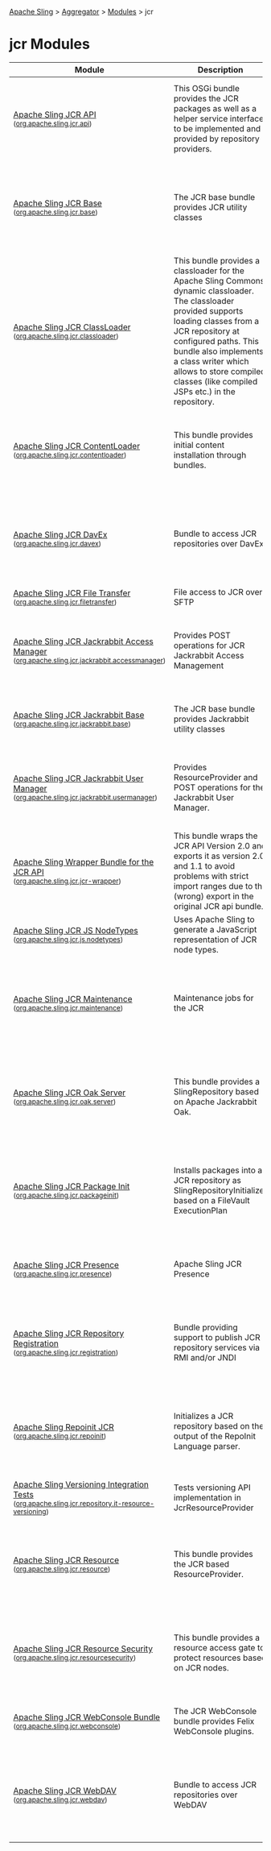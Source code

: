 [Apache Sling](https://sling.apache.org) > [Aggregator](https://github.com/apache/sling-aggregator/) > [Modules](https://github.com/apache/sling-aggregator/blob/master/docs/modules.md) > jcr
# jcr Modules

| Module | Description | Module&nbsp;Status | Pull&nbsp;Requests |
|---    |---    |---    |---    |
| [Apache Sling JCR API](https://github.com/apache/sling-org-apache-sling-jcr-api) <br/> <small>([org.apache.sling.jcr.api](https://central.sonatype.com/search?namespace=org.apache.sling&name=org.apache.sling.jcr.api))</small> | This OSGi bundle provides the JCR packages as         well as a helper service interface to be implemented and         provided by repository providers. | &#32;[![Build Status](https://ci-builds.apache.org/job/Sling/job/modules/job/sling-org-apache-sling-jcr-api/job/master/badge/icon)](https://ci-builds.apache.org/job/Sling/job/modules/job/sling-org-apache-sling-jcr-api/job/master/)&#32;[![Coverage](https://sonarcloud.io/api/project_badges/measure?project=apache_sling-org-apache-sling-jcr-api&metric=coverage)](https://sonarcloud.io/dashboard?id=apache_sling-org-apache-sling-jcr-api)&#32;[![Sonarcloud Status](https://sonarcloud.io/api/project_badges/measure?project=apache_sling-org-apache-sling-jcr-api&metric=alert_status)](https://sonarcloud.io/dashboard?id=apache_sling-org-apache-sling-jcr-api)&#32;[![JavaDoc](https://www.javadoc.io/badge/org.apache.sling/org.apache.sling.jcr.api.svg)](https://www.javadoc.io/doc/org.apache.sling/org.apache.sling.jcr.api)&#32;[![Maven Central](https://maven-badges.herokuapp.com/maven-central/org.apache.sling/org.apache.sling.jcr.api/badge.svg)](https://search.maven.org/#search%7Cga%7C1%7Cg%3A%22org.apache.sling%22%20a%3A%22org.apache.sling.jcr.api%22)&#32;[![jcr](https://sling.apache.org/badges/group-jcr.svg)](https://github.com/apache/sling-aggregator/blob/master/docs/groups/jcr.md) | &#32;[![Pull Requests](https://img.shields.io/github/issues-pr/apache/sling-org-apache-sling-jcr-api.svg)](https://github.com/apache/sling-org-apache-sling-jcr-api/pulls) |
| [Apache Sling JCR Base](https://github.com/apache/sling-org-apache-sling-jcr-base) <br/> <small>([org.apache.sling.jcr.base](https://central.sonatype.com/search?namespace=org.apache.sling&name=org.apache.sling.jcr.base))</small> |  		The JCR base bundle provides JCR utility classes      | &#32;[![Build Status](https://ci-builds.apache.org/job/Sling/job/modules/job/sling-org-apache-sling-jcr-base/job/master/badge/icon)](https://ci-builds.apache.org/job/Sling/job/modules/job/sling-org-apache-sling-jcr-base/job/master/)&#32;[![Test Status](https://img.shields.io/jenkins/tests.svg?jobUrl=https://ci-builds.apache.org/job/Sling/job/modules/job/sling-org-apache-sling-jcr-base/job/master/)](https://ci-builds.apache.org/job/Sling/job/modules/job/sling-org-apache-sling-jcr-base/job/master/test/?width=800&height=600)&#32;[![Coverage](https://sonarcloud.io/api/project_badges/measure?project=apache_sling-org-apache-sling-jcr-base&metric=coverage)](https://sonarcloud.io/dashboard?id=apache_sling-org-apache-sling-jcr-base)&#32;[![Sonarcloud Status](https://sonarcloud.io/api/project_badges/measure?project=apache_sling-org-apache-sling-jcr-base&metric=alert_status)](https://sonarcloud.io/dashboard?id=apache_sling-org-apache-sling-jcr-base)&#32;[![JavaDoc](https://www.javadoc.io/badge/org.apache.sling/org.apache.sling.jcr.base.svg)](https://www.javadoc.io/doc/org.apache.sling/org.apache.sling.jcr.base)&#32;[![Maven Central](https://maven-badges.herokuapp.com/maven-central/org.apache.sling/org.apache.sling.jcr.base/badge.svg)](https://search.maven.org/#search%7Cga%7C1%7Cg%3A%22org.apache.sling%22%20a%3A%22org.apache.sling.jcr.base%22)&#32;[![jcr](https://sling.apache.org/badges/group-jcr.svg)](https://github.com/apache/sling-aggregator/blob/master/docs/groups/jcr.md) | &#32;[![Pull Requests](https://img.shields.io/github/issues-pr/apache/sling-org-apache-sling-jcr-base.svg)](https://github.com/apache/sling-org-apache-sling-jcr-base/pulls) |
| [Apache Sling JCR ClassLoader](https://github.com/apache/sling-org-apache-sling-jcr-classloader) <br/> <small>([org.apache.sling.jcr.classloader](https://central.sonatype.com/search?namespace=org.apache.sling&name=org.apache.sling.jcr.classloader))</small> |          This bundle provides a classloader for the Apache Sling Commons         dynamic classloader. The classloader provided supports loading         classes from a JCR repository at configured paths. This bundle         also implements a class writer which allows to store compiled         classes (like compiled JSPs etc.) in the repository.      | &#32;[![Build Status](https://ci-builds.apache.org/job/Sling/job/modules/job/sling-org-apache-sling-jcr-classloader/job/master/badge/icon)](https://ci-builds.apache.org/job/Sling/job/modules/job/sling-org-apache-sling-jcr-classloader/job/master/)&#32;[![Test Status](https://img.shields.io/jenkins/tests.svg?jobUrl=https://ci-builds.apache.org/job/Sling/job/modules/job/sling-org-apache-sling-jcr-classloader/job/master/)](https://ci-builds.apache.org/job/Sling/job/modules/job/sling-org-apache-sling-jcr-classloader/job/master/test/?width=800&height=600)&#32;[![Coverage](https://sonarcloud.io/api/project_badges/measure?project=apache_sling-org-apache-sling-jcr-classloader&metric=coverage)](https://sonarcloud.io/dashboard?id=apache_sling-org-apache-sling-jcr-classloader)&#32;[![Sonarcloud Status](https://sonarcloud.io/api/project_badges/measure?project=apache_sling-org-apache-sling-jcr-classloader&metric=alert_status)](https://sonarcloud.io/dashboard?id=apache_sling-org-apache-sling-jcr-classloader)&#32;[![JavaDoc](https://www.javadoc.io/badge/org.apache.sling/org.apache.sling.jcr.classloader.svg)](https://www.javadoc.io/doc/org.apache.sling/org.apache.sling.jcr.classloader)&#32;[![Maven Central](https://maven-badges.herokuapp.com/maven-central/org.apache.sling/org.apache.sling.jcr.classloader/badge.svg)](https://search.maven.org/#search%7Cga%7C1%7Cg%3A%22org.apache.sling%22%20a%3A%22org.apache.sling.jcr.classloader%22)&#32;[![jcr](https://sling.apache.org/badges/group-jcr.svg)](https://github.com/apache/sling-aggregator/blob/master/docs/groups/jcr.md) | &#32;[![Pull Requests](https://img.shields.io/github/issues-pr/apache/sling-org-apache-sling-jcr-classloader.svg)](https://github.com/apache/sling-org-apache-sling-jcr-classloader/pulls) |
| [Apache Sling JCR ContentLoader](https://github.com/apache/sling-org-apache-sling-jcr-contentloader) <br/> <small>([org.apache.sling.jcr.contentloader](https://central.sonatype.com/search?namespace=org.apache.sling&name=org.apache.sling.jcr.contentloader))</small> | This bundle provides initial content installation through bundles. | &#32;[![Build Status](https://ci-builds.apache.org/job/Sling/job/modules/job/sling-org-apache-sling-jcr-contentloader/job/master/badge/icon)](https://ci-builds.apache.org/job/Sling/job/modules/job/sling-org-apache-sling-jcr-contentloader/job/master/)&#32;[![Coverage](https://sonarcloud.io/api/project_badges/measure?project=apache_sling-org-apache-sling-jcr-contentloader&metric=coverage)](https://sonarcloud.io/dashboard?id=apache_sling-org-apache-sling-jcr-contentloader)&#32;[![Sonarcloud Status](https://sonarcloud.io/api/project_badges/measure?project=apache_sling-org-apache-sling-jcr-contentloader&metric=alert_status)](https://sonarcloud.io/dashboard?id=apache_sling-org-apache-sling-jcr-contentloader)&#32;[![JavaDoc](https://www.javadoc.io/badge/org.apache.sling/org.apache.sling.jcr.contentloader.svg)](https://www.javadoc.io/doc/org.apache.sling/org.apache.sling.jcr.contentloader)&#32;[![Maven Central](https://maven-badges.herokuapp.com/maven-central/org.apache.sling/org.apache.sling.jcr.contentloader/badge.svg)](https://search.maven.org/#search%7Cga%7C1%7Cg%3A%22org.apache.sling%22%20a%3A%22org.apache.sling.jcr.contentloader%22)&#32;[![jcr](https://sling.apache.org/badges/group-jcr.svg)](https://github.com/apache/sling-aggregator/blob/master/docs/groups/jcr.md) | &#32;[![Pull Requests](https://img.shields.io/github/issues-pr/apache/sling-org-apache-sling-jcr-contentloader.svg)](https://github.com/apache/sling-org-apache-sling-jcr-contentloader/pulls) |
| [Apache Sling JCR DavEx](https://github.com/apache/sling-org-apache-sling-jcr-davex) <br/> <small>([org.apache.sling.jcr.davex](https://central.sonatype.com/search?namespace=org.apache.sling&name=org.apache.sling.jcr.davex))</small> | Bundle to access JCR repositories over DavEx | &#32;[![Build Status](https://ci-builds.apache.org/job/Sling/job/modules/job/sling-org-apache-sling-jcr-davex/job/master/badge/icon)](https://ci-builds.apache.org/job/Sling/job/modules/job/sling-org-apache-sling-jcr-davex/job/master/)&#32;[![Test Status](https://img.shields.io/jenkins/tests.svg?jobUrl=https://ci-builds.apache.org/job/Sling/job/modules/job/sling-org-apache-sling-jcr-davex/job/master/)](https://ci-builds.apache.org/job/Sling/job/modules/job/sling-org-apache-sling-jcr-davex/job/master/test/?width=800&height=600)&#32;[![Coverage](https://sonarcloud.io/api/project_badges/measure?project=apache_sling-org-apache-sling-jcr-davex&metric=coverage)](https://sonarcloud.io/dashboard?id=apache_sling-org-apache-sling-jcr-davex)&#32;[![Sonarcloud Status](https://sonarcloud.io/api/project_badges/measure?project=apache_sling-org-apache-sling-jcr-davex&metric=alert_status)](https://sonarcloud.io/dashboard?id=apache_sling-org-apache-sling-jcr-davex)&#32;[![JavaDoc](https://www.javadoc.io/badge/org.apache.sling/org.apache.sling.jcr.davex.svg)](https://www.javadoc.io/doc/org.apache.sling/org.apache.sling.jcr.davex)&#32;[![Maven Central](https://maven-badges.herokuapp.com/maven-central/org.apache.sling/org.apache.sling.jcr.davex/badge.svg)](https://search.maven.org/#search%7Cga%7C1%7Cg%3A%22org.apache.sling%22%20a%3A%22org.apache.sling.jcr.davex%22)&#32;[![jcr](https://sling.apache.org/badges/group-jcr.svg)](https://github.com/apache/sling-aggregator/blob/master/docs/groups/jcr.md) | &#32;[![Pull Requests](https://img.shields.io/github/issues-pr/apache/sling-org-apache-sling-jcr-davex.svg)](https://github.com/apache/sling-org-apache-sling-jcr-davex/pulls) |
| [Apache Sling JCR File Transfer](https://github.com/apache/sling-org-apache-sling-jcr-filetransfer) <br/> <small>([org.apache.sling.jcr.filetransfer](https://central.sonatype.com/search?namespace=org.apache.sling&name=org.apache.sling.jcr.filetransfer))</small> | File access to JCR over SFTP | &#32;[![Build Status](https://ci-builds.apache.org/job/Sling/job/modules/job/sling-org-apache-sling-jcr-filetransfer/job/master/badge/icon)](https://ci-builds.apache.org/job/Sling/job/modules/job/sling-org-apache-sling-jcr-filetransfer/job/master/)&#32;[![jcr](https://sling.apache.org/badges/group-jcr.svg)](https://github.com/apache/sling-aggregator/blob/master/docs/groups/jcr.md) | &#32;[![Pull Requests](https://img.shields.io/github/issues-pr/apache/sling-org-apache-sling-jcr-filetransfer.svg)](https://github.com/apache/sling-org-apache-sling-jcr-filetransfer/pulls) |
| [Apache Sling JCR Jackrabbit Access Manager](https://github.com/apache/sling-org-apache-sling-jcr-jackrabbit-accessmanager) <br/> <small>([org.apache.sling.jcr.jackrabbit.accessmanager](https://central.sonatype.com/search?namespace=org.apache.sling&name=org.apache.sling.jcr.jackrabbit.accessmanager))</small> |          Provides POST operations for JCR Jackrabbit Access Management      | &#32;[![Build Status](https://ci-builds.apache.org/job/Sling/job/modules/job/sling-org-apache-sling-jcr-jackrabbit-accessmanager/job/master/badge/icon)](https://ci-builds.apache.org/job/Sling/job/modules/job/sling-org-apache-sling-jcr-jackrabbit-accessmanager/job/master/)&#32;[![Coverage](https://sonarcloud.io/api/project_badges/measure?project=apache_sling-org-apache-sling-jcr-jackrabbit-accessmanager&metric=coverage)](https://sonarcloud.io/dashboard?id=apache_sling-org-apache-sling-jcr-jackrabbit-accessmanager)&#32;[![Sonarcloud Status](https://sonarcloud.io/api/project_badges/measure?project=apache_sling-org-apache-sling-jcr-jackrabbit-accessmanager&metric=alert_status)](https://sonarcloud.io/dashboard?id=apache_sling-org-apache-sling-jcr-jackrabbit-accessmanager)&#32;[![JavaDoc](https://www.javadoc.io/badge/org.apache.sling/org.apache.sling.jcr.jackrabbit.accessmanager.svg)](https://www.javadoc.io/doc/org.apache.sling/org.apache.sling.jcr.jackrabbit.accessmanager)&#32;[![Maven Central](https://maven-badges.herokuapp.com/maven-central/org.apache.sling/org.apache.sling.jcr.jackrabbit.accessmanager/badge.svg)](https://search.maven.org/#search%7Cga%7C1%7Cg%3A%22org.apache.sling%22%20a%3A%22org.apache.sling.jcr.jackrabbit.accessmanager%22)&#32;[![jcr](https://sling.apache.org/badges/group-jcr.svg)](https://github.com/apache/sling-aggregator/blob/master/docs/groups/jcr.md) | &#32;[![Pull Requests](https://img.shields.io/github/issues-pr/apache/sling-org-apache-sling-jcr-jackrabbit-accessmanager.svg)](https://github.com/apache/sling-org-apache-sling-jcr-jackrabbit-accessmanager/pulls) |
| [Apache Sling JCR Jackrabbit Base](https://github.com/apache/sling-org-apache-sling-jcr-jackrabbit-base) <br/> <small>([org.apache.sling.jcr.jackrabbit.base](https://central.sonatype.com/search?namespace=org.apache.sling&name=org.apache.sling.jcr.jackrabbit.base))</small> |  		The JCR base bundle provides Jackrabbit utility classes      | &#32;[![Build Status](https://ci-builds.apache.org/job/Sling/job/modules/job/sling-org-apache-sling-jcr-jackrabbit-base/job/master/badge/icon)](https://ci-builds.apache.org/job/Sling/job/modules/job/sling-org-apache-sling-jcr-jackrabbit-base/job/master/)&#32;[![Coverage](https://sonarcloud.io/api/project_badges/measure?project=apache_sling-org-apache-sling-jcr-jackrabbit-base&metric=coverage)](https://sonarcloud.io/dashboard?id=apache_sling-org-apache-sling-jcr-jackrabbit-base)&#32;[![Sonarcloud Status](https://sonarcloud.io/api/project_badges/measure?project=apache_sling-org-apache-sling-jcr-jackrabbit-base&metric=alert_status)](https://sonarcloud.io/dashboard?id=apache_sling-org-apache-sling-jcr-jackrabbit-base)&#32;[![jcr](https://sling.apache.org/badges/group-jcr.svg)](https://github.com/apache/sling-aggregator/blob/master/docs/groups/jcr.md) | &#32;[![Pull Requests](https://img.shields.io/github/issues-pr/apache/sling-org-apache-sling-jcr-jackrabbit-base.svg)](https://github.com/apache/sling-org-apache-sling-jcr-jackrabbit-base/pulls) |
| [Apache Sling JCR Jackrabbit User Manager](https://github.com/apache/sling-org-apache-sling-jcr-jackrabbit-usermanager) <br/> <small>([org.apache.sling.jcr.jackrabbit.usermanager](https://central.sonatype.com/search?namespace=org.apache.sling&name=org.apache.sling.jcr.jackrabbit.usermanager))</small> |          Provides ResourceProvider and POST operations for the Jackrabbit         User Manager.      | &#32;[![Build Status](https://ci-builds.apache.org/job/Sling/job/modules/job/sling-org-apache-sling-jcr-jackrabbit-usermanager/job/master/badge/icon)](https://ci-builds.apache.org/job/Sling/job/modules/job/sling-org-apache-sling-jcr-jackrabbit-usermanager/job/master/)&#32;[![Coverage](https://sonarcloud.io/api/project_badges/measure?project=apache_sling-org-apache-sling-jcr-jackrabbit-usermanager&metric=coverage)](https://sonarcloud.io/dashboard?id=apache_sling-org-apache-sling-jcr-jackrabbit-usermanager)&#32;[![Sonarcloud Status](https://sonarcloud.io/api/project_badges/measure?project=apache_sling-org-apache-sling-jcr-jackrabbit-usermanager&metric=alert_status)](https://sonarcloud.io/dashboard?id=apache_sling-org-apache-sling-jcr-jackrabbit-usermanager)&#32;[![JavaDoc](https://www.javadoc.io/badge/org.apache.sling/org.apache.sling.jcr.jackrabbit.usermanager.svg)](https://www.javadoc.io/doc/org.apache.sling/org.apache.sling.jcr.jackrabbit.usermanager)&#32;[![Maven Central](https://maven-badges.herokuapp.com/maven-central/org.apache.sling/org.apache.sling.jcr.jackrabbit.usermanager/badge.svg)](https://search.maven.org/#search%7Cga%7C1%7Cg%3A%22org.apache.sling%22%20a%3A%22org.apache.sling.jcr.jackrabbit.usermanager%22)&#32;[![jcr](https://sling.apache.org/badges/group-jcr.svg)](https://github.com/apache/sling-aggregator/blob/master/docs/groups/jcr.md) | &#32;[![Pull Requests](https://img.shields.io/github/issues-pr/apache/sling-org-apache-sling-jcr-jackrabbit-usermanager.svg)](https://github.com/apache/sling-org-apache-sling-jcr-jackrabbit-usermanager/pulls) |
| [Apache Sling Wrapper Bundle for the JCR API](https://github.com/apache/sling-org-apache-sling-jcr-jcr-wrapper) <br/> <small>([org.apache.sling.jcr.jcr-wrapper](https://central.sonatype.com/search?namespace=org.apache.sling&name=org.apache.sling.jcr.jcr-wrapper))</small> |          This bundle wraps the JCR API Version 2.0 and exports it as version 2.0 and 1.1         to avoid problems with strict import ranges due to the (wrong) export in the         original JCR api bundle.      | &#32;[![Build Status](https://ci-builds.apache.org/job/Sling/job/modules/job/sling-org-apache-sling-jcr-jcr-wrapper/job/master/badge/icon)](https://ci-builds.apache.org/job/Sling/job/modules/job/sling-org-apache-sling-jcr-jcr-wrapper/job/master/)&#32;[![JavaDoc](https://www.javadoc.io/badge/org.apache.sling/org.apache.sling.jcr.jcr-wrapper.svg)](https://www.javadoc.io/doc/org.apache.sling/org.apache.sling.jcr.jcr-wrapper)&#32;[![Maven Central](https://maven-badges.herokuapp.com/maven-central/org.apache.sling/org.apache.sling.jcr.jcr-wrapper/badge.svg)](https://search.maven.org/#search%7Cga%7C1%7Cg%3A%22org.apache.sling%22%20a%3A%22org.apache.sling.jcr.jcr-wrapper%22)&#32;[![jcr](https://sling.apache.org/badges/group-jcr.svg)](https://github.com/apache/sling-aggregator/blob/master/docs/groups/jcr.md) | &#32;[![Pull Requests](https://img.shields.io/github/issues-pr/apache/sling-org-apache-sling-jcr-jcr-wrapper.svg)](https://github.com/apache/sling-org-apache-sling-jcr-jcr-wrapper/pulls) |
| [Apache Sling JCR JS NodeTypes](https://github.com/apache/sling-org-apache-sling-jcr-js-nodetypes) <br/> <small>([org.apache.sling.jcr.js.nodetypes](https://central.sonatype.com/search?namespace=org.apache.sling&name=org.apache.sling.jcr.js.nodetypes))</small> |  	Uses Apache Sling to generate a JavaScript representation of JCR node types.      | &#32;[![Build Status](https://ci-builds.apache.org/job/Sling/job/modules/job/sling-org-apache-sling-jcr-js-nodetypes/job/master/badge/icon)](https://ci-builds.apache.org/job/Sling/job/modules/job/sling-org-apache-sling-jcr-js-nodetypes/job/master/)&#32;[![jcr](https://sling.apache.org/badges/group-jcr.svg)](https://github.com/apache/sling-aggregator/blob/master/docs/groups/jcr.md) | &#32;[![Pull Requests](https://img.shields.io/github/issues-pr/apache/sling-org-apache-sling-jcr-js-nodetypes.svg)](https://github.com/apache/sling-org-apache-sling-jcr-js-nodetypes/pulls) |
| [Apache Sling JCR Maintenance](https://github.com/apache/sling-org-apache-sling-jcr-maintenance) <br/> <small>([org.apache.sling.jcr.maintenance](https://central.sonatype.com/search?namespace=org.apache.sling&name=org.apache.sling.jcr.maintenance))</small> | Maintenance jobs for the JCR | &#32;[![Build Status](https://ci-builds.apache.org/job/Sling/job/modules/job/sling-org-apache-sling-jcr-maintenance/job/master/badge/icon)](https://ci-builds.apache.org/job/Sling/job/modules/job/sling-org-apache-sling-jcr-maintenance/job/master/)&#32;[![Test Status](https://img.shields.io/jenkins/tests.svg?jobUrl=https://ci-builds.apache.org/job/Sling/job/modules/job/sling-org-apache-sling-jcr-maintenance/job/master/)](https://ci-builds.apache.org/job/Sling/job/modules/job/sling-org-apache-sling-jcr-maintenance/job/master/test/?width=800&height=600)&#32;[![Coverage](https://sonarcloud.io/api/project_badges/measure?project=apache_sling-org-apache-sling-jcr-maintenance&metric=coverage)](https://sonarcloud.io/dashboard?id=apache_sling-org-apache-sling-jcr-maintenance)&#32;[![Sonarcloud Status](https://sonarcloud.io/api/project_badges/measure?project=apache_sling-org-apache-sling-jcr-maintenance&metric=alert_status)](https://sonarcloud.io/dashboard?id=apache_sling-org-apache-sling-jcr-maintenance)&#32;[![JavaDoc](https://www.javadoc.io/badge/org.apache.sling/org.apache.sling.jcr.maintenance.svg)](https://www.javadoc.io/doc/org.apache.sling/org.apache.sling.jcr.maintenance)&#32;[![Maven Central](https://maven-badges.herokuapp.com/maven-central/org.apache.sling/org.apache.sling.jcr.maintenance/badge.svg)](https://search.maven.org/#search%7Cga%7C1%7Cg%3A%22org.apache.sling%22%20a%3A%22org.apache.sling.jcr.maintenance%22)&#32;[![jcr](https://sling.apache.org/badges/group-jcr.svg)](https://github.com/apache/sling-aggregator/blob/master/docs/groups/jcr.md) | &#32;[![Pull Requests](https://img.shields.io/github/issues-pr/apache/sling-org-apache-sling-jcr-maintenance.svg)](https://github.com/apache/sling-org-apache-sling-jcr-maintenance/pulls) |
| [Apache Sling JCR Oak Server](https://github.com/apache/sling-org-apache-sling-jcr-oak-server) <br/> <small>([org.apache.sling.jcr.oak.server](https://central.sonatype.com/search?namespace=org.apache.sling&name=org.apache.sling.jcr.oak.server))</small> | This bundle provides a SlingRepository based on Apache Jackrabbit Oak. | &#32;[![Build Status](https://ci-builds.apache.org/job/Sling/job/modules/job/sling-org-apache-sling-jcr-oak-server/job/master/badge/icon)](https://ci-builds.apache.org/job/Sling/job/modules/job/sling-org-apache-sling-jcr-oak-server/job/master/)&#32;[![Test Status](https://img.shields.io/jenkins/tests.svg?jobUrl=https://ci-builds.apache.org/job/Sling/job/modules/job/sling-org-apache-sling-jcr-oak-server/job/master/)](https://ci-builds.apache.org/job/Sling/job/modules/job/sling-org-apache-sling-jcr-oak-server/job/master/test/?width=800&height=600)&#32;[![Coverage](https://sonarcloud.io/api/project_badges/measure?project=apache_sling-org-apache-sling-jcr-oak-server&metric=coverage)](https://sonarcloud.io/dashboard?id=apache_sling-org-apache-sling-jcr-oak-server)&#32;[![Sonarcloud Status](https://sonarcloud.io/api/project_badges/measure?project=apache_sling-org-apache-sling-jcr-oak-server&metric=alert_status)](https://sonarcloud.io/dashboard?id=apache_sling-org-apache-sling-jcr-oak-server)&#32;[![JavaDoc](https://www.javadoc.io/badge/org.apache.sling/org.apache.sling.jcr.oak.server.svg)](https://www.javadoc.io/doc/org.apache.sling/org.apache.sling.jcr.oak.server)&#32;[![Maven Central](https://maven-badges.herokuapp.com/maven-central/org.apache.sling/org.apache.sling.jcr.oak.server/badge.svg)](https://search.maven.org/#search%7Cga%7C1%7Cg%3A%22org.apache.sling%22%20a%3A%22org.apache.sling.jcr.oak.server%22)&#32;[![jcr](https://sling.apache.org/badges/group-jcr.svg)](https://github.com/apache/sling-aggregator/blob/master/docs/groups/jcr.md) | &#32;[![Pull Requests](https://img.shields.io/github/issues-pr/apache/sling-org-apache-sling-jcr-oak-server.svg)](https://github.com/apache/sling-org-apache-sling-jcr-oak-server/pulls) |
| [Apache Sling JCR Package Init](https://github.com/apache/sling-org-apache-sling-jcr-packageinit) <br/> <small>([org.apache.sling.jcr.packageinit](https://central.sonatype.com/search?namespace=org.apache.sling&name=org.apache.sling.jcr.packageinit))</small> | Installs packages into a JCR repository as SlingRepositoryInitializer based on a FileVault ExecutionPlan | &#32;[![Build Status](https://ci-builds.apache.org/job/Sling/job/modules/job/sling-org-apache-sling-jcr-packageinit/job/master/badge/icon)](https://ci-builds.apache.org/job/Sling/job/modules/job/sling-org-apache-sling-jcr-packageinit/job/master/)&#32;[![Test Status](https://img.shields.io/jenkins/tests.svg?jobUrl=https://ci-builds.apache.org/job/Sling/job/modules/job/sling-org-apache-sling-jcr-packageinit/job/master/)](https://ci-builds.apache.org/job/Sling/job/modules/job/sling-org-apache-sling-jcr-packageinit/job/master/test/?width=800&height=600)&#32;[![Coverage](https://sonarcloud.io/api/project_badges/measure?project=apache_sling-org-apache-sling-jcr-packageinit&metric=coverage)](https://sonarcloud.io/dashboard?id=apache_sling-org-apache-sling-jcr-packageinit)&#32;[![Sonarcloud Status](https://sonarcloud.io/api/project_badges/measure?project=apache_sling-org-apache-sling-jcr-packageinit&metric=alert_status)](https://sonarcloud.io/dashboard?id=apache_sling-org-apache-sling-jcr-packageinit)&#32;[![JavaDoc](https://www.javadoc.io/badge/org.apache.sling/org.apache.sling.jcr.packageinit.svg)](https://www.javadoc.io/doc/org.apache.sling/org.apache.sling.jcr.packageinit)&#32;[![Maven Central](https://maven-badges.herokuapp.com/maven-central/org.apache.sling/org.apache.sling.jcr.packageinit/badge.svg)](https://search.maven.org/#search%7Cga%7C1%7Cg%3A%22org.apache.sling%22%20a%3A%22org.apache.sling.jcr.packageinit%22)&#32;[![jcr](https://sling.apache.org/badges/group-jcr.svg)](https://github.com/apache/sling-aggregator/blob/master/docs/groups/jcr.md) | &#32;[![Pull Requests](https://img.shields.io/github/issues-pr/apache/sling-org-apache-sling-jcr-packageinit.svg)](https://github.com/apache/sling-org-apache-sling-jcr-packageinit/pulls) |
| [Apache Sling JCR Presence](https://github.com/apache/sling-org-apache-sling-jcr-presence) <br/> <small>([org.apache.sling.jcr.presence](https://central.sonatype.com/search?namespace=org.apache.sling&name=org.apache.sling.jcr.presence))</small> | Apache Sling JCR Presence | &#32;[![Build Status](https://ci-builds.apache.org/job/Sling/job/modules/job/sling-org-apache-sling-jcr-presence/job/master/badge/icon)](https://ci-builds.apache.org/job/Sling/job/modules/job/sling-org-apache-sling-jcr-presence/job/master/)&#32;[![Test Status](https://img.shields.io/jenkins/tests.svg?jobUrl=https://ci-builds.apache.org/job/Sling/job/modules/job/sling-org-apache-sling-jcr-presence/job/master/)](https://ci-builds.apache.org/job/Sling/job/modules/job/sling-org-apache-sling-jcr-presence/job/master/test/?width=800&height=600)&#32;[![Coverage](https://sonarcloud.io/api/project_badges/measure?project=apache_sling-org-apache-sling-jcr-presence&metric=coverage)](https://sonarcloud.io/dashboard?id=apache_sling-org-apache-sling-jcr-presence)&#32;[![Sonarcloud Status](https://sonarcloud.io/api/project_badges/measure?project=apache_sling-org-apache-sling-jcr-presence&metric=alert_status)](https://sonarcloud.io/dashboard?id=apache_sling-org-apache-sling-jcr-presence)&#32;[![jcr](https://sling.apache.org/badges/group-jcr.svg)](https://github.com/apache/sling-aggregator/blob/master/docs/groups/jcr.md) | &#32;[![Pull Requests](https://img.shields.io/github/issues-pr/apache/sling-org-apache-sling-jcr-presence.svg)](https://github.com/apache/sling-org-apache-sling-jcr-presence/pulls) |
| [Apache Sling JCR Repository Registration](https://github.com/apache/sling-org-apache-sling-jcr-registration) <br/> <small>([org.apache.sling.jcr.registration](https://central.sonatype.com/search?namespace=org.apache.sling&name=org.apache.sling.jcr.registration))</small> |          Bundle providing support to publish JCR repository services via RMI and/or JNDI      | &#32;[![Build Status](https://ci-builds.apache.org/job/Sling/job/modules/job/sling-org-apache-sling-jcr-registration/job/master/badge/icon)](https://ci-builds.apache.org/job/Sling/job/modules/job/sling-org-apache-sling-jcr-registration/job/master/)&#32;[![Coverage](https://sonarcloud.io/api/project_badges/measure?project=apache_sling-org-apache-sling-jcr-registration&metric=coverage)](https://sonarcloud.io/dashboard?id=apache_sling-org-apache-sling-jcr-registration)&#32;[![Sonarcloud Status](https://sonarcloud.io/api/project_badges/measure?project=apache_sling-org-apache-sling-jcr-registration&metric=alert_status)](https://sonarcloud.io/dashboard?id=apache_sling-org-apache-sling-jcr-registration)&#32;[![JavaDoc](https://www.javadoc.io/badge/org.apache.sling/org.apache.sling.jcr.registration.svg)](https://www.javadoc.io/doc/org.apache.sling/org.apache.sling.jcr.registration)&#32;[![Maven Central](https://maven-badges.herokuapp.com/maven-central/org.apache.sling/org.apache.sling.jcr.registration/badge.svg)](https://search.maven.org/#search%7Cga%7C1%7Cg%3A%22org.apache.sling%22%20a%3A%22org.apache.sling.jcr.registration%22)&#32;[![jcr](https://sling.apache.org/badges/group-jcr.svg)](https://github.com/apache/sling-aggregator/blob/master/docs/groups/jcr.md) | &#32;[![Pull Requests](https://img.shields.io/github/issues-pr/apache/sling-org-apache-sling-jcr-registration.svg)](https://github.com/apache/sling-org-apache-sling-jcr-registration/pulls) |
| [Apache Sling Repoinit JCR](https://github.com/apache/sling-org-apache-sling-jcr-repoinit) <br/> <small>([org.apache.sling.jcr.repoinit](https://central.sonatype.com/search?namespace=org.apache.sling&name=org.apache.sling.jcr.repoinit))</small> | Initializes a JCR repository based on the output 	  of the RepoInit Language parser. | &#32;[![Build Status](https://ci-builds.apache.org/job/Sling/job/modules/job/sling-org-apache-sling-jcr-repoinit/job/master/badge/icon)](https://ci-builds.apache.org/job/Sling/job/modules/job/sling-org-apache-sling-jcr-repoinit/job/master/)&#32;[![Test Status](https://img.shields.io/jenkins/tests.svg?jobUrl=https://ci-builds.apache.org/job/Sling/job/modules/job/sling-org-apache-sling-jcr-repoinit/job/master/)](https://ci-builds.apache.org/job/Sling/job/modules/job/sling-org-apache-sling-jcr-repoinit/job/master/test/?width=800&height=600)&#32;[![Coverage](https://sonarcloud.io/api/project_badges/measure?project=apache_sling-org-apache-sling-jcr-repoinit&metric=coverage)](https://sonarcloud.io/dashboard?id=apache_sling-org-apache-sling-jcr-repoinit)&#32;[![Sonarcloud Status](https://sonarcloud.io/api/project_badges/measure?project=apache_sling-org-apache-sling-jcr-repoinit&metric=alert_status)](https://sonarcloud.io/dashboard?id=apache_sling-org-apache-sling-jcr-repoinit)&#32;[![JavaDoc](https://www.javadoc.io/badge/org.apache.sling/org.apache.sling.jcr.repoinit.svg)](https://www.javadoc.io/doc/org.apache.sling/org.apache.sling.jcr.repoinit)&#32;[![Maven Central](https://maven-badges.herokuapp.com/maven-central/org.apache.sling/org.apache.sling.jcr.repoinit/badge.svg)](https://search.maven.org/#search%7Cga%7C1%7Cg%3A%22org.apache.sling%22%20a%3A%22org.apache.sling.jcr.repoinit%22)&#32;[![jcr](https://sling.apache.org/badges/group-jcr.svg)](https://github.com/apache/sling-aggregator/blob/master/docs/groups/jcr.md) | &#32;[![Pull Requests](https://img.shields.io/github/issues-pr/apache/sling-org-apache-sling-jcr-repoinit.svg)](https://github.com/apache/sling-org-apache-sling-jcr-repoinit/pulls) |
| [Apache Sling Versioning Integration Tests](https://github.com/apache/sling-org-apache-sling-jcr-repository-it-resource-versioning) <br/> <small>([org.apache.sling.jcr.repository.it-resource-versioning](https://central.sonatype.com/search?namespace=org.apache.sling&name=org.apache.sling.jcr.repository.it-resource-versioning))</small> | Tests versioning API implementation in JcrResourceProvider | &#32;[![Build Status](https://ci-builds.apache.org/job/Sling/job/modules/job/sling-org-apache-sling-jcr-repository-it-resource-versioning/job/master/badge/icon)](https://ci-builds.apache.org/job/Sling/job/modules/job/sling-org-apache-sling-jcr-repository-it-resource-versioning/job/master/)&#32;[![jcr](https://sling.apache.org/badges/group-jcr.svg)](https://github.com/apache/sling-aggregator/blob/master/docs/groups/jcr.md) | &#32;[![Pull Requests](https://img.shields.io/github/issues-pr/apache/sling-org-apache-sling-jcr-repository-it-resource-versioning.svg)](https://github.com/apache/sling-org-apache-sling-jcr-repository-it-resource-versioning/pulls) |
| [Apache Sling JCR Resource](https://github.com/apache/sling-org-apache-sling-jcr-resource) <br/> <small>([org.apache.sling.jcr.resource](https://central.sonatype.com/search?namespace=org.apache.sling&name=org.apache.sling.jcr.resource))</small> |          This bundle provides the JCR based ResourceProvider.      | &#32;[![Build Status](https://ci-builds.apache.org/job/Sling/job/modules/job/sling-org-apache-sling-jcr-resource/job/master/badge/icon)](https://ci-builds.apache.org/job/Sling/job/modules/job/sling-org-apache-sling-jcr-resource/job/master/)&#32;[![Test Status](https://img.shields.io/jenkins/tests.svg?jobUrl=https://ci-builds.apache.org/job/Sling/job/modules/job/sling-org-apache-sling-jcr-resource/job/master/)](https://ci-builds.apache.org/job/Sling/job/modules/job/sling-org-apache-sling-jcr-resource/job/master/test/?width=800&height=600)&#32;[![Coverage](https://sonarcloud.io/api/project_badges/measure?project=apache_sling-org-apache-sling-jcr-resource&metric=coverage)](https://sonarcloud.io/dashboard?id=apache_sling-org-apache-sling-jcr-resource)&#32;[![Sonarcloud Status](https://sonarcloud.io/api/project_badges/measure?project=apache_sling-org-apache-sling-jcr-resource&metric=alert_status)](https://sonarcloud.io/dashboard?id=apache_sling-org-apache-sling-jcr-resource)&#32;[![JavaDoc](https://www.javadoc.io/badge/org.apache.sling/org.apache.sling.jcr.resource.svg)](https://www.javadoc.io/doc/org.apache.sling/org.apache.sling.jcr.resource)&#32;[![Maven Central](https://maven-badges.herokuapp.com/maven-central/org.apache.sling/org.apache.sling.jcr.resource/badge.svg)](https://search.maven.org/#search%7Cga%7C1%7Cg%3A%22org.apache.sling%22%20a%3A%22org.apache.sling.jcr.resource%22)&#32;[![jcr](https://sling.apache.org/badges/group-jcr.svg)](https://github.com/apache/sling-aggregator/blob/master/docs/groups/jcr.md) | &#32;[![Pull Requests](https://img.shields.io/github/issues-pr/apache/sling-org-apache-sling-jcr-resource.svg)](https://github.com/apache/sling-org-apache-sling-jcr-resource/pulls) |
| [Apache Sling JCR Resource Security](https://github.com/apache/sling-org-apache-sling-jcr-resourcesecurity) <br/> <small>([org.apache.sling.jcr.resourcesecurity](https://central.sonatype.com/search?namespace=org.apache.sling&name=org.apache.sling.jcr.resourcesecurity))</small> |          This bundle provides a resource access gate to protect resources based on JCR nodes.      | &#32;[![Build Status](https://ci-builds.apache.org/job/Sling/job/modules/job/sling-org-apache-sling-jcr-resourcesecurity/job/master/badge/icon)](https://ci-builds.apache.org/job/Sling/job/modules/job/sling-org-apache-sling-jcr-resourcesecurity/job/master/)&#32;[![Coverage](https://sonarcloud.io/api/project_badges/measure?project=apache_sling-org-apache-sling-jcr-resourcesecurity&metric=coverage)](https://sonarcloud.io/dashboard?id=apache_sling-org-apache-sling-jcr-resourcesecurity)&#32;[![Sonarcloud Status](https://sonarcloud.io/api/project_badges/measure?project=apache_sling-org-apache-sling-jcr-resourcesecurity&metric=alert_status)](https://sonarcloud.io/dashboard?id=apache_sling-org-apache-sling-jcr-resourcesecurity)&#32;[![JavaDoc](https://www.javadoc.io/badge/org.apache.sling/org.apache.sling.jcr.resourcesecurity.svg)](https://www.javadoc.io/doc/org.apache.sling/org.apache.sling.jcr.resourcesecurity)&#32;[![Maven Central](https://maven-badges.herokuapp.com/maven-central/org.apache.sling/org.apache.sling.jcr.resourcesecurity/badge.svg)](https://search.maven.org/#search%7Cga%7C1%7Cg%3A%22org.apache.sling%22%20a%3A%22org.apache.sling.jcr.resourcesecurity%22)&#32;[![jcr](https://sling.apache.org/badges/group-jcr.svg)](https://github.com/apache/sling-aggregator/blob/master/docs/groups/jcr.md) | &#32;[![Pull Requests](https://img.shields.io/github/issues-pr/apache/sling-org-apache-sling-jcr-resourcesecurity.svg)](https://github.com/apache/sling-org-apache-sling-jcr-resourcesecurity/pulls) |
| [Apache Sling JCR WebConsole Bundle](https://github.com/apache/sling-org-apache-sling-jcr-webconsole) <br/> <small>([org.apache.sling.jcr.webconsole](https://central.sonatype.com/search?namespace=org.apache.sling&name=org.apache.sling.jcr.webconsole))</small> |          The JCR WebConsole bundle provides Felix WebConsole plugins.      | &#32;[![Build Status](https://ci-builds.apache.org/job/Sling/job/modules/job/sling-org-apache-sling-jcr-webconsole/job/master/badge/icon)](https://ci-builds.apache.org/job/Sling/job/modules/job/sling-org-apache-sling-jcr-webconsole/job/master/)&#32;[![JavaDoc](https://www.javadoc.io/badge/org.apache.sling/org.apache.sling.jcr.webconsole.svg)](https://www.javadoc.io/doc/org.apache.sling/org.apache.sling.jcr.webconsole)&#32;[![Maven Central](https://maven-badges.herokuapp.com/maven-central/org.apache.sling/org.apache.sling.jcr.webconsole/badge.svg)](https://search.maven.org/#search%7Cga%7C1%7Cg%3A%22org.apache.sling%22%20a%3A%22org.apache.sling.jcr.webconsole%22)&#32;[![jcr](https://sling.apache.org/badges/group-jcr.svg)](https://github.com/apache/sling-aggregator/blob/master/docs/groups/jcr.md) | &#32;[![Pull Requests](https://img.shields.io/github/issues-pr/apache/sling-org-apache-sling-jcr-webconsole.svg)](https://github.com/apache/sling-org-apache-sling-jcr-webconsole/pulls) |
| [Apache Sling JCR WebDAV](https://github.com/apache/sling-org-apache-sling-jcr-webdav) <br/> <small>([org.apache.sling.jcr.webdav](https://central.sonatype.com/search?namespace=org.apache.sling&name=org.apache.sling.jcr.webdav))</small> | Bundle to access JCR repositories over WebDAV | &#32;[![Build Status](https://ci-builds.apache.org/job/Sling/job/modules/job/sling-org-apache-sling-jcr-webdav/job/master/badge/icon)](https://ci-builds.apache.org/job/Sling/job/modules/job/sling-org-apache-sling-jcr-webdav/job/master/)&#32;[![Test Status](https://img.shields.io/jenkins/tests.svg?jobUrl=https://ci-builds.apache.org/job/Sling/job/modules/job/sling-org-apache-sling-jcr-webdav/job/master/)](https://ci-builds.apache.org/job/Sling/job/modules/job/sling-org-apache-sling-jcr-webdav/job/master/test/?width=800&height=600)&#32;[![Coverage](https://sonarcloud.io/api/project_badges/measure?project=apache_sling-org-apache-sling-jcr-webdav&metric=coverage)](https://sonarcloud.io/dashboard?id=apache_sling-org-apache-sling-jcr-webdav)&#32;[![Sonarcloud Status](https://sonarcloud.io/api/project_badges/measure?project=apache_sling-org-apache-sling-jcr-webdav&metric=alert_status)](https://sonarcloud.io/dashboard?id=apache_sling-org-apache-sling-jcr-webdav)&#32;[![JavaDoc](https://www.javadoc.io/badge/org.apache.sling/org.apache.sling.jcr.webdav.svg)](https://www.javadoc.io/doc/org.apache.sling/org.apache.sling.jcr.webdav)&#32;[![Maven Central](https://maven-badges.herokuapp.com/maven-central/org.apache.sling/org.apache.sling.jcr.webdav/badge.svg)](https://search.maven.org/#search%7Cga%7C1%7Cg%3A%22org.apache.sling%22%20a%3A%22org.apache.sling.jcr.webdav%22)&#32;[![jcr](https://sling.apache.org/badges/group-jcr.svg)](https://github.com/apache/sling-aggregator/blob/master/docs/groups/jcr.md) | &#32;[![Pull Requests](https://img.shields.io/github/issues-pr/apache/sling-org-apache-sling-jcr-webdav.svg)](https://github.com/apache/sling-org-apache-sling-jcr-webdav/pulls) |